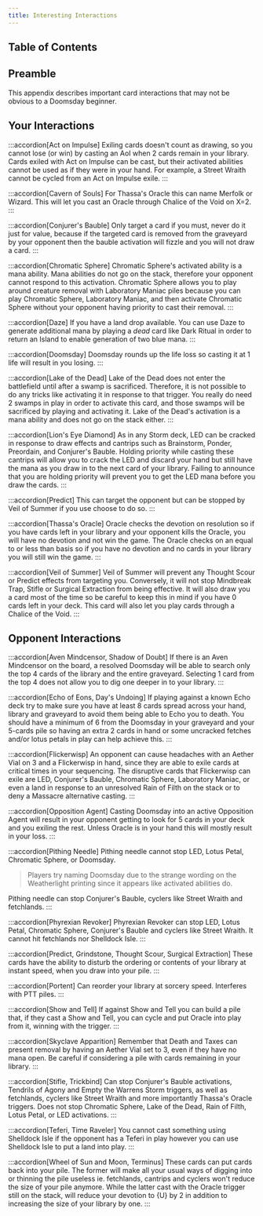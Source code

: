 ```yaml
---
title: Interesting Interactions
---
```


## Table of Contents

## Preamble

This appendix describes important card interactions that may not be obvious to a
Doomsday beginner.

## Your Interactions

:::accordion[Act on Impulse]
Exiling cards doesn't count as drawing, so you cannot lose (or win) by casting
an AoI when 2 cards remain in your library. Cards exiled with Act on Impulse can
be cast, but their activated abilities cannot be used as if they were in your
hand. For example, a Street Wraith cannot be cycled from an Act on Impulse
exile.
:::

:::accordion[Cavern of Souls]
For Thassa's Oracle this can name Merfolk or Wizard. This will let you cast an
Oracle through Chalice of the Void on X=2.
:::

:::accordion[Conjurer's Bauble]
Only target a card if you must, never do it just for value, because if the
targeted card is removed from the graveyard by your opponent then the bauble
activation will fizzle and you will not draw a card.
:::

:::accordion[Chromatic Sphere]
Chromatic Sphere's activated ability is a mana ability. Mana abilities do not go
on the stack, therefore your opponent cannot respond to this activation.
Chromatic Sphere allows you to play around creature removal with Laboratory
Maniac piles because you can play Chromatic Sphere, Laboratory Maniac, and then
activate Chromatic Sphere without your opponent having priority to cast their
removal.
:::

:::accordion[Daze]
If you have a land drop available. You can use Daze to generate additional mana
by playing a _dead_ card like Dark Ritual in order to return an Island to enable
generation of two blue mana.
:::

:::accordion[Doomsday]
Doomsday rounds up the life loss so casting it at 1 life will result in you
losing.
:::

:::accordion[Lake of the Dead]
Lake of the Dead does not enter the battlefield until after a swamp is
sacrificed. Therefore, it is not possible to do any tricks like activating it in
response to that trigger. You really do need 2 swamps in play in order to
activate this card, and those swamps will be sacrificed by playing and
activating it. Lake of the Dead's activation is a mana ability and does not go
on the stack either.
:::

:::accordion[Lion's Eye Diamond]
As in any Storm deck, LED can be cracked in response to draw effects and
cantrips such as Brainstorm, Ponder, Preordain, and Conjurer's Bauble. Holding
priority while casting these cantrips will allow you to crack the LED and
discard your hand but still have the mana as you draw in to the next card of
your library. Failing to announce that you are holding priority will prevent you
to get the LED mana before you draw the cards.
:::

:::accordion[Predict]
This can target the opponent but can be stopped by Veil of Summer if you use
choose to do so.
:::

:::accordion[Thassa's Oracle]
Oracle checks the devotion on resolution so if you have cards left in your
library and your opponent kills the Oracle, you will have no devotion and not
win the game. The Oracle checks on an equal to or less than basis so if you have
no devotion and no cards in your library you will still win the game.
:::

:::accordion[Veil of Summer]
Veil of Summer will prevent any Thought Scour or Predict effects from targeting
you. Conversely, it will not stop Mindbreak Trap, Stifle or Surgical Extraction
from being effective. It will also draw you a card most of the time so be
careful to keep this in mind if you have 0 cards left in your deck. This card
will also let you play cards through a Chalice of the Void.
:::

## Opponent Interactions

:::accordion[Aven Mindcensor, Shadow of Doubt]
If there is an Aven Mindcensor on the board, a resolved Doomsday will be able to
search only the top 4 cards of the library and the entire graveyard. Selecting 1
card from the top 4 does not allow you to dig one deeper in to your library.
:::

:::accordion[Echo of Eons, Day's Undoing]
If playing against a known Echo deck try to make sure you have at least 8 cards
spread across your hand, library and graveyard to avoid them being able to Echo
you to death. You should have a minimum of 6 from the Doomsday in your graveyard
and your 5-cards pile so having an extra 2 cards in hand or some uncracked
fetches and/or lotus petals in play can help achieve this.
:::

:::accordion[Flickerwisp]
An opponent can cause headaches with an Aether Vial on 3 and a Flickerwisp in
hand, since they are able to exile cards at critical times in your sequencing.
The disruptive cards that Flickerwisp can exile are LED, Conjurer's Bauble,
Chromatic Sphere, Laboratory Maniac, or even a land in response to an unresolved
Rain of Filth on the stack or to deny a Massacre alternative casting.
:::

:::accordion[Opposition Agent]
Casting Doomsday into an active Opposition Agent will result in your opponent
getting to look for 5 cards in your deck and you exiling the rest. Unless Oracle
is in your hand this will mostly result in your loss.
:::

:::accordion[Pithing Needle]
Pithing needle cannot stop LED, Lotus Petal, Chromatic Sphere, or Doomsday.

> Players try naming Doomsday due to the strange wording on the Weatherlight
> printing since it appears like activated abilities do.

Pithing needle can stop Conjurer's Bauble, cyclers like Street Wraith and
fetchlands.
:::

:::accordion[Phyrexian Revoker]
Phyrexian Revoker can stop LED, Lotus Petal, Chromatic Sphere, Conjurer's Bauble
and cyclers like Street Wraith. It cannot hit fetchlands nor Shelldock Isle.
:::

:::accordion[Predict, Grindstone, Thought Scour, Surgical Extraction]
These cards have the ability to disturb the ordering or contents of your library
at instant speed, when you draw into your pile.
:::

:::accordion[Portent]
Can reorder your library at sorcery speed. Interferes with PTT piles.
:::

:::accordion[Show and Tell]
If against Show and Tell you can build a pile that, if they cast a Show and
Tell, you can cycle and put Oracle into play from it, winning with the trigger.
:::

:::accordion[Skyclave Apparition]
Remember that Death and Taxes can present removal by having an Aether Vial set
to 3, even if they have no mana open. Be careful if considering a pile with
cards remaining in your library.
:::

:::accordion[Stifle, Trickbind]
Can stop Conjurer's Bauble activations, Tendrils of Agony and Empty the Warrens
Storm triggers, as well as fetchlands, cyclers like Street Wraith and more
importantly Thassa's Oracle triggers. Does not stop Chromatic Sphere, Lake of
the Dead, Rain of Filth, Lotus Petal, or LED activations.
:::

:::accordion[Teferi, Time Raveler]
You cannot cast something using Shelldock Isle if the opponent has a Teferi in
play however you can use Shelldock Isle to put a land into play.
:::

:::accordion[Wheel of Sun and Moon, Terminus]
These cards can put cards back into your pile. The former will make all your
usual ways of digging into or thinning the pile useless ie. fetchlands, cantrips
and cyclers won't reduce the size of your pile anymore. While the latter cast
with the Oracle trigger still on the stack, will reduce your devotion to {U} by
2 in addition to increasing the size of your library by one.
:::

